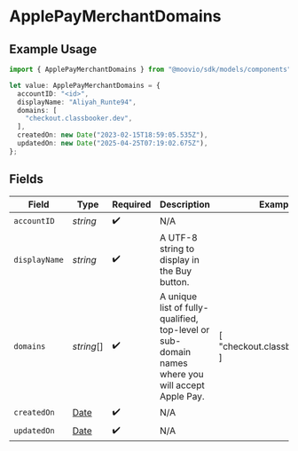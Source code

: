 # ApplePayMerchantDomains

## Example Usage

```typescript
import { ApplePayMerchantDomains } from "@moovio/sdk/models/components";

let value: ApplePayMerchantDomains = {
  accountID: "<id>",
  displayName: "Aliyah_Runte94",
  domains: [
    "checkout.classbooker.dev",
  ],
  createdOn: new Date("2023-02-15T18:59:05.535Z"),
  updatedOn: new Date("2025-04-25T07:19:02.675Z"),
};
```

## Fields

| Field                                                                                            | Type                                                                                             | Required                                                                                         | Description                                                                                      | Example                                                                                          |
| ------------------------------------------------------------------------------------------------ | ------------------------------------------------------------------------------------------------ | ------------------------------------------------------------------------------------------------ | ------------------------------------------------------------------------------------------------ | ------------------------------------------------------------------------------------------------ |
| `accountID`                                                                                      | *string*                                                                                         | :heavy_check_mark:                                                                               | N/A                                                                                              |                                                                                                  |
| `displayName`                                                                                    | *string*                                                                                         | :heavy_check_mark:                                                                               | A UTF-8 string to display in the Buy button.                                                     |                                                                                                  |
| `domains`                                                                                        | *string*[]                                                                                       | :heavy_check_mark:                                                                               | A unique list of fully-qualified, top-level or sub-domain names where you will accept Apple Pay. | [<br/>"checkout.classbooker.dev"<br/>]                                                           |
| `createdOn`                                                                                      | [Date](https://developer.mozilla.org/en-US/docs/Web/JavaScript/Reference/Global_Objects/Date)    | :heavy_check_mark:                                                                               | N/A                                                                                              |                                                                                                  |
| `updatedOn`                                                                                      | [Date](https://developer.mozilla.org/en-US/docs/Web/JavaScript/Reference/Global_Objects/Date)    | :heavy_check_mark:                                                                               | N/A                                                                                              |                                                                                                  |